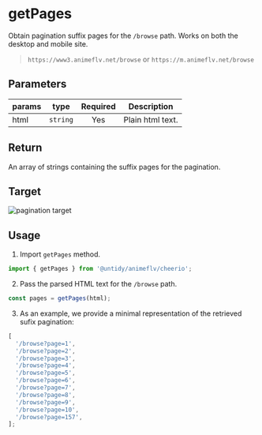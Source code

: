 # getPages

Obtain pagination suffix pages for the `/browse` path. Works on both the desktop and mobile site.

> `https://www3.animeflv.net/browse` or `https://m.animeflv.net/browse`

## Parameters

| params |   type   | Required | Description      |
| ------ | :------: | :------: | ---------------- |
| html   | `string` |   Yes    | Plain html text. |

## Return

An array of strings containing the suffix pages for the pagination.

## Target

![pagination target](/afs/target.png)

## Usage

1. Import `getPages` method.

```typescript
import { getPages } from '@untidy/animeflv/cheerio';
```

2. Pass the parsed HTML text for the `/browse` path.

```typescript
const pages = getPages(html);
```

3. As an example, we provide a minimal representation of the retrieved sufix pagination:

```javascript
[
  '/browse?page=1',
  '/browse?page=2',
  '/browse?page=3',
  '/browse?page=4',
  '/browse?page=5',
  '/browse?page=6',
  '/browse?page=7',
  '/browse?page=8',
  '/browse?page=9',
  '/browse?page=10',
  '/browse?page=157',
];
```
